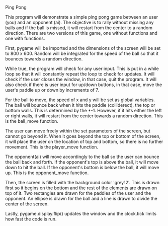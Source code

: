 Ping Pong

This program will demonstrate a simple ping pong game between an user (you) and an opponent (ai).
The objective is to rally without missing any balls and if the ball is missed, 
it will restart from the center to a random direction.
There are two versions of this game, one without functions and one with functions.

First, pygame will be imported and the dimensions of the screen will be set to 800 x 600.
Random will be integrated for the speed of the ball so that it bounces towards a random direction.

While true, the program will check for any user input.
This is put in a while loop so that it will constantly repeat the loop to check for updates. 
It will check if the user closes the window, in that case, quit the program.
It will also check if there is user input for up/down buttons, 
in that case, move the user's paddle up or down by increments of 7.

For the ball to move, the speed of x and y will be set as global variables.
The ball will bounce back when it hits the paddle (colliderect), the top or bottom walls. 
This is determined by the *-1.
However, if it hits either the left or right walls, it will restart from the center towards a random direction.
This is the ball_move function.

The user can move freely within the set parameters of the screen, but cannot go beyond it.
When it goes beyond the top or bottom of the screen, it will place the user on the location of top and bottom, 
so there is no further movement. This is the player_move function.

The opponent(ai) will move accordingly to the ball so the user can bounce the ball back and forth.
If the opponent's top is above the ball, it will move down to hit the ball.
If the opponent's bottom is below the ball, it will move up. 
This is the opponent_move function.

Then, the screen is filled with the background color 'grey12'.
This is drawn first so it begins on the bottom and the rest of the elements are drawn on top of it.
Two rectangles are drawn for the paddles of the user and the opponent.
An ellipse is drawn for the ball and a line is drawn to divide the center of the screen.

Lastly, pygame.display.flip() updates the window and the clock.tick limits how fast the code is run. 